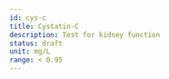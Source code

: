 ```yaml
---
id: cys-c
title: Cystatin-C
description: Test for kidney function
status: draft
unit: mg/L
range: < 0.95
---
```

